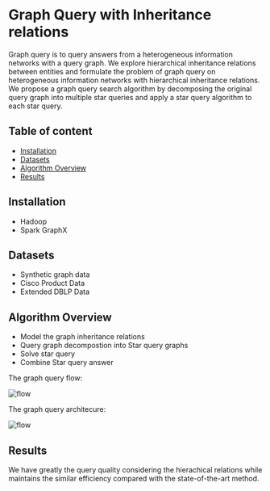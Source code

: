 ﻿# Graph Query with Inheritance relations

Graph query is to query answers from a heterogeneous information networks with a query graph. We explore hierarchical inheritance
relations between entities and formulate the problem of graph query on heterogeneous information networks with hierarchical inheritance relations. We propose a graph query search algorithm by decomposing the original query graph into multiple star queries and apply a star query algorithm to each star query.

## Table of content

- [Installation](#installation)
- [Datasets](#datasets)
- [Algorithm Overview](#algorithm-overview)
- [Results](#results)

## Installation

- Hadoop
- Spark GraphX


## Datasets

- Synthetic graph data
- Cisco Product Data
- Extended DBLP Data

## Algorithm Overview

- Model the graph inheritance relations
- Query graph decompostion into Star query graphs
- Solve star query 
- Combine Star query answer 


The graph query flow:

![flow](https://github.com/windhaunting/graphQueryHierarchical/blob/master/hierQuery1.png)

The graph query architecure:

![flow](https://github.com/windhaunting/graphQueryHierarchical/blob/master/distributed_graph_query_architecture.png)


## Results

We have greatly the query quality considering the hierachical relations while maintains the similar efficiency compared with the state-of-the-art method.



